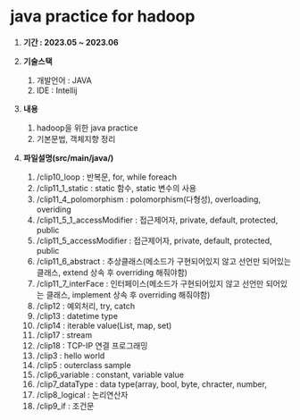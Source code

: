 # java practice for hadoop

1. **기간 : 2023.05 ~ 2023.06** 

2. **기술스택**
    1. 개발언어 : JAVA
    2. IDE : Intellij
 
3. **내용**
    1. hadoop을 위한 java practice
    2. 기본문법, 객체지향 정리

4. **파일설명(src/main/java/)**
    1. /clip10_loop : 반복문, for, while foreach
    2. /clip11_1_static : static 함수, static 변수의 사용
    3. /clip11_4_polomorphism : polomorphism(다형성), overloading, overiding
    4. /clip11_5_1_accessModifier : 접근제어자, private, default, protected, public
    5. /clip11_5_accessModifier : 접근제어자, private, default, protected, public
    6. /clip11_6_abstract : 추상클래스(메소드가 구현되어있지 않고 선언만 되어있는 클래스, extend 상속 후 overriding 해줘야함)
    7. /clip11_7_interFace : 인터페이스(메소드가 구현되어있지 않고 선언만 되어있는 클래스, implement 상속 후 overriding 해줘야함)
    8. /clip12 : 예외처리, try, catch
    9. /clip13 : datetime type
    10. /clip14 : iterable value(List, map, set)
    11. /clip17 : stream
    12. /clip18 : TCP-IP 연결 프로그래밍
    13. /clip3 : hello world
    14. /clip5 : outerclass sample
    15. /clip6_variable : constant, variable value
    16. /clip7_dataType : data type(array, bool, byte, chracter, number, 
    17. /clip8_logical : 논리연산자
    18. /clip9_if : 조건문
